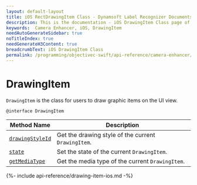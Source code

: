 ```yaml
---
layout: default-layout
title: iOS RectDrawingItem Class - Dynamsoft Label Recognizer Documents
description: This is the documentation - iOS DrawingItem Class page of Dynamsoft Camera Enhancer.
keywords:  Camera Enhancer, iOS, DrawingItem
needAutoGenerateSidebar: true
noTitleIndex: true
needGenerateH3Content: true
breadcrumbText: iOS DrawingItem Class
permalink: /programming/objectivec-swift/api-reference/camera-enhancer/drawingitem.html
---
```


# DrawingItem

`DrawingItem` is the class for users to draw graphic items on the UI view.

```objc
@interface DrawingItem
```

| Method Name | Description |
| ----------- | ----------- |
| [`drawingStyleId`](#drawingstyle) | Get the drawing style of the current `DrawingItem`. |
| [`state`](#state) | Set the state of the current `DrawingItem`. |
| [`getMediaType`](#getmediatype) | Get the media type of the current `DrawingItem`. |

{%- include api-reference/drawing-item-ios.md -%}
